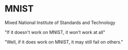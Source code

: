 # MNIST

Mixed National Institute of Standards and Technology


 "If it doesn't work on MNIST, it won't work at all"
 
 
 "Well, if it does work on MNIST, it may still fail on others."


